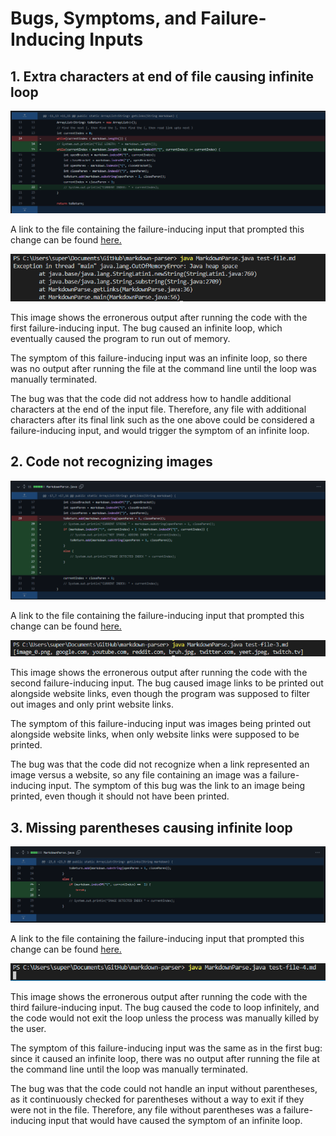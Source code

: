 # Bugs, Symptoms, and Failure-Inducing Inputs

## 1. Extra characters at end of file causing infinite loop

![Infinite loop bug fix](./2-1_loop-fix.png)

A link to the file containing the failure-inducing input that prompted this change can be found [here.](https://github.com/mwchen25/markdown-parser/edit/main/test-file.md)

![Bug 1 output](./2-1-error.png)

This image shows the erronerous output after running the code with the first failure-inducing input. The bug caused an infinite loop, which eventually caused the program to run out of memory.

The symptom of this failure-inducing input was an infinite loop, so there was no output after running the file at the command line until the loop was manually terminated.

The bug was that the code did not address how to handle additional characters at the end of the input file. Therefore, any file with additional characters after its final link such as the one above could be considered a failure-inducing input, and would trigger the symptom of an infinite loop.

## 2. Code not recognizing images

![Image detection bug fix](./2-2_image-detection.png)

A link to the file containing the failure-inducing input that prompted this change can be found [here.](https://github.com/mwchen25/markdown-parser/blob/main/test-file-3.md)

![Bug 2 output](./2-2-error.png)

This image shows the erronerous output after running the code with the second failure-inducing input. The bug caused image links to be printed out alongside website links, even though the program was supposed to filter out images and only print website links.

The symptom of this failure-inducing input was images being printed out alongside website links, when only website links were supposed to be printed.

The bug was that the code did not recognize when a link represented an image versus a website, so any file containing an image was a failure-inducing input. The symptom of this bug was the link to an image being printed, even though it should not have been printed.

## 3. Missing parentheses causing infinite loop

![Infinite loop bug fix](./2-3_loop-fix.png)

A link to the file containing the failure-inducing input that prompted this change can be found [here.](https://github.com/mwchen25/markdown-parser/blob/main/test-file-4.md)

![Bug 3 output](./2-3-error.png)

This image shows the erronerous output after running the code with the third failure-inducing input. The bug caused the code to loop infinitely, and the code would not exit the loop unless the process was manually killed by the user.

The symptom of this failure-inducing input was the same as in the first bug: since it caused an infinite loop, there was no output after running the file at the command line until the loop was manually terminated.

The bug was that the code could not handle an input without parentheses, as it continuously checked for parentheses without a way to exit if they were not in the file. Therefore, any file without parentheses was a failure-inducing input that would have caused the symptom of an infinite loop.